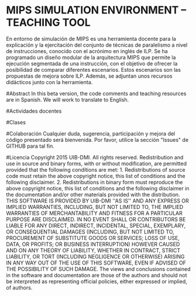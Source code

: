 # MIPS SIMULATION ENVIRONMENT – TEACHING TOOL
En entorno de simulación de MIPS es una herramienta docente para la explicación y la ejercitación del conjunto de técnicas de paralelismo a nivel de instrucciones, conocido con el acrónimo en inglés de ILP. Se ha programado un diseño modular de la arquitectura MIPS que permite la ejecución segmentada de una instrucción, con el objetivo de ofrecer la posibilidad de comparar diferentes escenarios. Estos escenarios son las propuestas de mejora sobre ILP. Además, se adjuntan unos recursos didácticos junto con la herramienta.

#Abstract 
In this beta version, the code comments and teaching resources are in Spanish. We will work to translate to English.

#Actividades docentes

#Clases

#Colaboración
Cualquier duda, sugerencia, participación y mejora del código presentado será bienvenida. Por favor, utilice la sección "Issues" de GITHUB para tal fin. 

#Licencia
Copyright 2015 UIB-DMI. All rights reserved.  Redistribution and use in source and binary forms, with or without modification, are permitted provided that the following conditions are met:   1. Redistributions of source code must retain the above copyright notice, this list of     conditions and the following disclaimer.   2. Redistributions in binary form must reproduce the above copyright notice, this list     of conditions and the following disclaimer in the documentation and/or other materials     provided with the distribution.  THIS SOFTWARE IS PROVIDED BY UIB-DMI ''AS IS'' AND ANY EXPRESS OR IMPLIED WARRANTIES, INCLUDING, BUT NOT LIMITED TO, THE IMPLIED WARRANTIES OF MERCHANTABILITY AND FITNESS FOR A PARTICULAR PURPOSE ARE DISCLAIMED. IN NO EVENT SHALL <COPYRIGHT HOLDER> OR CONTRIBUTORS BE LIABLE FOR ANY DIRECT, INDIRECT, INCIDENTAL, SPECIAL, EXEMPLARY, OR CONSEQUENTIAL DAMAGES (INCLUDING, BUT NOT LIMITED TO, PROCUREMENT OF SUBSTITUTE GOODS OR SERVICES; LOSS OF USE, DATA, OR PROFITS; OR BUSINESS INTERRUPTION) HOWEVER CAUSED AND ON ANY THEORY OF LIABILITY, WHETHER IN CONTRACT, STRICT LIABILITY, OR TORT (INCLUDING NEGLIGENCE OR OTHERWISE) ARISING IN ANY WAY OUT OF THE USE OF THIS SOFTWARE, EVEN IF ADVISED OF THE POSSIBILITY OF SUCH DAMAGE.  The views and conclusions contained in the software and documentation are those of the authors and should not be interpreted as representing official policies, either expressed or implied, of authors.


